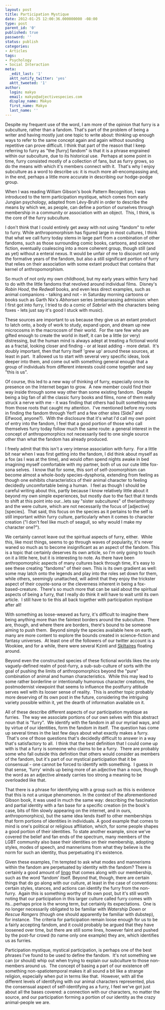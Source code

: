 ```yaml
---
layout: post
title: Participation Mystique
date: 2012-01-25 12:00:36.000000000 -08:00
type: post
parent_id: '0'
published: true
password: ''
status: publish
categories:
- Articles
tags:
- Psychology
- Social Interaction
meta:
  _edit_last: '1'
  aktt_notify_twitter: 'yes'
  aktt_tweeted: '1'
author:
  login: makyo
  email: makyo@adjectivespecies.com
  display_name: Makyo
  first_name: Makyo
  last_name: ''
---
```

<p>Despite my frequent use of the word, I am more of the opinion that furry is a subculture, rather than a fandom. That's part of the problem of being a writer and having mostly just one topic to write about: thinking up enough ways to refer to the same concept again and again without sounding repetitive can prove difficult. I think that part of the reason that I keep referring to furry as "the [furry] fandom" is that it is a phrase engrained within our subculture, due to its historical use.  Perhaps at some point in time, furry consisted mostly of a collection of fans, but as furry grows, so do the means with which it's members connect with it.  That's why I enjoy subculture as a word to describe us: it is much more all-encompassing and, in the end, perhaps a little more accurate in describing our hodge-podge group.</p>
<p>When I was reading William Gibson's book Pattern Recognition, I was introduced to the term participation mystique, which comes from early Jungian psychology, adapted from Lévy-Bruhl in order to describe the means by which we, as people, can define a portion of ourselves through membership in a community or association with an object.  This, I think, is the core of the furry subculture.</p>
<!--more-->
<p>I don't think that I could entirely get away with not using "fandom" to refer to furry. While anthropomorphism has figured large in most cultures, I think that what we call furry today stems in large part from a combination of other fandoms, such as those surrounding comic books, cartoons, and science fiction, eventually coalescing into a more coherent group, though still (and as yet) without a enteral nexus. It would be unfair of me to discount not only the formative years of the fandom, but also a still significant portion of furry that relies on their association with some extant product that contains that kernel of anthropomorphism.</p>
<p>So much of not only my own childhood, but my early years within furry had to do with the little fandoms that revolved around individual films.  Disney's <em>Robin Hood</em>, the <em>Redwall</em> books, and even less direct examples, such as animal companions - talking and not - in Saturday morning cartoons or books such as Garth Nix's <em>Abhorsen</em> series (embarrassing admission: when I first got into furry, I tried to do a comic of <em>Sabriel</em> with the characters being foxes - lets just say it's good I stuck with music).</p>
<p>These sources are important to us because they give us an extant product to latch onto, a body of work to study, expand upon, and dream up new microcosms in the macrocosm of their world.  For the rare few who are gifted enough to create the world in itself, it can be a little (or very) distressing, but the human mind is always adept at treating a fictional world as a fractal, looking closer and finding - or at least adding - more detail.  It's doubly important, then that furry itself 'grew up' around these sources, at least in part.  It allowed us to start with several very specific ideas, look deeper into them, and come out with something general enough that a group of individuals from different interests could come together and say "this is us".</p>
<p>Of course, this led to a new way of thinking of furry, especially once its presence on the Internet began to grow.  A new member could find their way inside through some way other than some existing fandom.  Despite being a big fan of all the classic furry books and films, none of them really struck a nerve with me - it was finding that others had built something new from those roots that caught my attention.  I've mentioned before my roots in finding the fandom through Yerf! and a few other sites (Side7 and Elfwood, anyone?).  With the disclosure that it's what I'd call my own point of entry into the fandom, I feel that a good portion of those who call themselves furry today follow much the same route: a general interest in the concept of anthropomorphics not necessarily tied to one single source other than what the fandom has already produced.</p>
<p>I freely admit that this isn't a very intense association with furry.  For a little bit near when I was first getting into the fandom, I did think about myself as a fox (as I was at the time), and would often spend nights awake in bed imagining myself comfortable with my partner, both of us our cute little fox-sona selves.  I know that for some, this sort of self-zoomorphism can become almost a whole-body species-dysphoria, extending from feeling as though one exhibits characteristics of their animal character to feeling decidedly uncomfortable being a human.  I feel as though I should be careful writing about this, partly because I know relatively little about it beyond my own simple experiences, but mostly due to the fact that it tends to shift at this point into our...lets say "sister subcultures" of therianthropy and the were culture, which are not necessarily the focus of [adjective][species].  That said, this focus on the species as it pertains to the self is still important within furry culture, particularly when it comes to character creation ("I don't feel like much of seagull, so why would I make my character one?").</p>
<p>We certainly cannot leave out the spiritual aspects of furry, either.  While this, like most things, seems to go through waves of popularity, it's never waned so much as to become insignificant as an aspect of the fandom. This is a topic that certainly deserves its own article, so I'm only going to touch on it a little here, but it is interesting to note. As there have been anthropomorphic aspects of many cultures back through time, it's easy to see these creating "fandoms" of their own. This is its own gradient as well: some may latch onto the legends and play into the roles set down for them, while others, seemingly unattached, will admit that they enjoy the trickster aspect of their coyote-sona or the cleverness inherent in being a fox-based-creature.  There's so much more that can be said about the spiritual aspects of being a furry, that I really do think it will have to wait until its own article.  I still have to tie this all back together with participation mystique after all!</p>
<p>With something as loose-weaved as furry, it's difficult to imagine there being anything more than the faintest borders around the subculture.  There are, though, and where there are borders, there's bound to be someone aiming to push them.  Beyond simply the species available here on earth, many are more content to explore the bounds created in science-fiction and fantasy universes.  At least one of the followers of our twitter account is a Wookiee, and for a while, there were several Kzinti and <a href="http://skiltaire.net" target="_blank">Skiltaires</a> floating around.</p>
<p>Beyond even the constructed species of these fictional worlds likes the only vaguely-defined realm of post-furry, a sub-sub-culture of sorts with the goal of pushing the limits of anthropomorphics beyond the "pure" combination of animal and human characteristics.  While this may lead to some rather borderline or intentionally humorous character creations, the postmodernist viewpoint that seems to influence the postfurry attitude serves well with its looser sense of reality.  This is another topic probably more deserving of its own post in the future, considering the intriguing variety possible within it, yet the dearth of information available on it.</p>
<p>All of these describe different aspects of our participation mystique as furries.  The way we associate portions of our own selves with this abstract noun that is "furry".  We identify with the fandom in all our myriad ways, and by virtue of our identities, form the fandom in itself.  The question has come up several times in the last few days about what exactly makes a furry.  That's one of those questions that's decidedly difficult to answer in a way that's satisfactory to all.  I think that the best definition that I could come up with is that a furry is someone who claims to be a furry.  There are probably some who fall outside this definition that others would consider as members of the fandom, but it's part of our mystical participation that it be consensual - one cannot be forced to identify with something.  I guess in that sense, 'furry' winds up being more of an adjective than a noun, though the word as an adjective already carries too strong a meaning to be overloaded like that.</p>
<p>That there is a phrase for identifying with a group such as this is evidence that this is not a unique phenomenon. In the context of the aforementioned Gibson book, it was used in much the same way: describing the fascination and partial identity with a fan base for a specific creation (in the book's case, bits of film slowly appearing on the internet, and in ours, anthropomorphics), but the same idea lends itself to other memberships that form portions of identities in individuals. A good example that comes to mind is one's political or religious affiliation, which, for some people shapes a good portion of their identities. To state another example, since we've covered the belief and fan ends of the spectrum, many members of the LGBT community also base their identities on their membership, adopting styles, modes of speech, and mannerisms from what they believe is the norm for such an identity, thus perpetuating it's existence.</p>
<p>Given these examples, I'm tempted to ask what modes and mannerisms within the fandom are perpetuated by identity with the fandom? There is certainly a good amount of <a href="http://en.wikifur.com/wiki/Category:Furspeech_terms" target="_blank">lingo</a> that comes along with our membership, such as the word 'fandom' itself. Beyond that, though, there are certain things that do go along with our culture, at least in the case of conventions: certain styles, stances, and actions can identify the furry from the non-furry.  Again this is something worthy of its own post, but it's still worth noting that our participation in this larger culture called furry comes with its...perhaps price is the wrong term, but certainly its expectations.  One is no longer necessarily obligated to be familiar with <em>Watership Down</em> or <em>Rescue Rangers</em> (though one should apparently be familiar with dubstep), for instance.  The criteria for participation remain loose enough for us to be a fairly accepting fandom, and it could probably be argued that they have loosened over time, but there are still some lines, however faint and pushed by the post-fur crowd (to name only one example) they are, which identifies us as furries.</p>
<p>Participation mystique, mystical participation, is perhaps one of the best phrases I've found to be used to define the fandom.  It's not something we can (or should) whip out when trying to explain our subculture to those non-members around us.  The concept of basing a part of our existence off something non-spatiotemporal makes it all sound a bit like a strange religion, especially when put in terms like that.  However, with all the different levels of identifying with our animal characters represented, plus the consensual aspect of self-identifying as a furry, I feel we've got just about all the bases covered: a connection with our characters, no matter the source, and our participation forming a portion of our identity as the crazy animal-people we are.</p>



